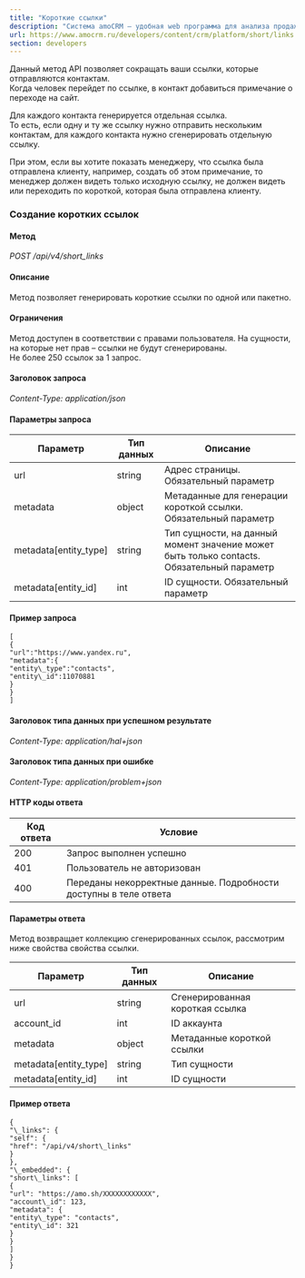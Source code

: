 ```yaml
---
title: "Короткие ссылки"
description: "Система amoCRM – удобная web программа для анализа продаж, доступная в режиме online из любой точки мира! Подробности узнавайте по указанным на сайте телефонам в Москве."
url: https://www.amocrm.ru/developers/content/crm/platform/short/links
section: developers
---
```


Данный метод API позволяет сокращать ваши ссылки, которые отправляются контактам.  
Когда человек перейдет по ссылке, в контакт добавиться примечание о переходе на сайт.

Для каждого контакта генерируется отдельная ссылка.  
То есть, если одну и ту же ссылку нужно отправить нескольким контактам, для каждого контакта нужно сгенерировать отдельную ссылку.

При этом, если вы хотите показать менеджеру, что ссылка была отправлена клиенту, например, создать об этом примечание, то менеджер должен видеть только исходную ссылку, не должен видеть или переходить по короткой, которая была отправлена клиенту.

### Создание коротких ссылок

#### Метод

*POST /api/v4/short\_links*

#### Описание

Метод позволяет генерировать короткие ссылки по одной или пакетно.

#### Ограничения

Метод доступен в соответствии с правами пользователя. На сущности, на которые нет прав – ссылки не будут сгенерированы.  
Не более 250 ссылок за 1 запрос.

#### Заголовок запроса

*Content-Type: application/json*

#### Параметры запроса

| Параметр | Тип данных | Описание |
| --- | --- | --- |
| url | string | Адрес страницы. Обязательный параметр |
| metadata | object | Метаданные для генерации короткой ссылки. Обязательный параметр |
| metadata[entity\_type] | string | Тип сущности, на данный момент значение может быть только contacts. Обязательный параметр |
| metadata[entity\_id] | int | ID сущности. Обязательный параметр |

#### Пример запроса

```
[
{
"url":"https://www.yandex.ru",
"metadata":{
"entity\_type":"contacts",
"entity\_id":11070881
}
}
]
```

#### Заголовок типа данных при успешном результате

*Content-Type: application/hal+json*

#### Заголовок типа данных при ошибке

*Content-Type: application/problem+json*

#### HTTP коды ответа

| Код ответа | Условие |
| --- | --- |
| 200 | Запрос выполнен успешно |
| 401 | Пользователь не авторизован |
| 400 | Переданы некорректные данные. Подробности доступны в теле ответа |

#### Параметры ответа

Метод возвращает коллекцию сгенерированных ссылок, рассмотрим ниже свойства свойства ссылки.

| Параметр | Тип данных | Описание |
| --- | --- | --- |
| url | string | Сгенерированная короткая ссылка |
| account\_id | int | ID аккаунта |
| metadata | object | Метаданные короткой ссылки |
| metadata[entity\_type] | string | Тип сущности |
| metadata[entity\_id] | int | ID сущности |

#### Пример ответа

```
{
"\_links": {
"self": {
"href": "/api/v4/short\_links"
}
},
"\_embedded": {
"short\_links": [
{
"url": "https://amo.sh/XXXXXXXXXXXX",
"account\_id": 123,
"metadata": {
"entity\_type": "contacts",
"entity\_id": 321
}
}
]
}
}
```